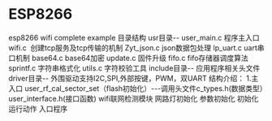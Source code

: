 # ESP8266
esp8266 wifi complete example
目录结构
usr目录--
user_main.c 程序主入口
wifi.c  创建tcp服务及tcp传输的机制
Zyt_json.c json数据包处理
lp_uart.c uart串口机制
base64.c base64加密
update.c 固件升级
fifo.c fifo存储器调度算法
sprintf.c 字符串格式化
utils.c 字符校验工具
include目录--
应用程序相关头文件
driver目录--
外围驱动支持I2C,SPI,外部按键，PWM，双UART
结构介绍：
1.主入口
user_rf_cal_sector_set（flash初始化）---调用头文件c_types.h(数据类型）user_interface.h(接口函数)
wifi联网检测模块
网路灯初始化
参数初始化
初始化运行动作
入口程序
